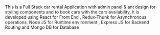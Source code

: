 This is a Full Stack car rental Application with admin panel & ant design for styling components and to book cars with the cars availability. It is developed using React for Front End , Redux-Thunk for Asynchronous operations,
Node JS for Runtime environment , Express JS for Backend Routing and Mongo DB for Database



